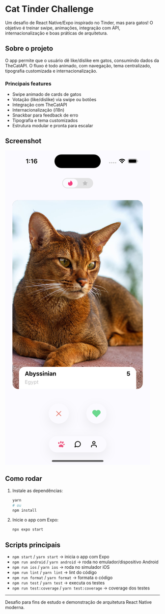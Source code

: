 # Cat Tinder Challenge

Um desafio de React Native/Expo inspirado no Tinder, mas para gatos! O objetivo é treinar swipe, animações, integração com API, internacionalização e boas práticas de arquitetura.

## Sobre o projeto

O app permite que o usuário dê like/dislike em gatos, consumindo dados da TheCatAPI. O fluxo é todo animado, com navegação, tema centralizado, tipografia customizada e internacionalização.

### Principais features

- Swipe animado de cards de gatos
- Votação (like/dislike) via swipe ou botões
- Integração com TheCatAPI
- Internacionalização (i18n)
- Snackbar para feedback de erro
- Tipografia e tema customizados
- Estrutura modular e pronta para escalar

## Screenshot

![Screenshot do app](./assets/screenshots/screenshot.png)

## Como rodar

1. Instale as dependências:
   ```bash
   yarn
   # ou
   npm install
   ```
2. Inicie o app com Expo:
   ```bash
   npx expo start
   ```

## Scripts principais

- `npm start` / `yarn start` → inicia o app com Expo
- `npm run android` / `yarn android` → roda no emulador/dispositivo Android
- `npm run ios` / `yarn ios` → roda no simulador iOS
- `npm run lint` / `yarn lint` → lint do código
- `npm run format` / `yarn format` → formata o código
- `npm run test` / `yarn test` → executa os testes
- `npm run test:coverage` / `yarn test:coverage` → coverage dos testes

---

Desafio para fins de estudo e demonstração de arquitetura React Native moderna.

